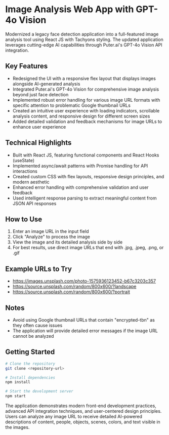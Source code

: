 # Image Analysis Web App with GPT-4o Vision

Modernized a legacy face detection application into a full-featured image analysis tool using React JS with Tachyons styling. The updated application leverages cutting-edge AI capabilities through Puter.ai's GPT-4o Vision API integration.

## Key Features

- Redesigned the UI with a responsive flex layout that displays images alongside AI-generated analysis
- Integrated Puter.ai's GPT-4o Vision for comprehensive image analysis beyond just face detection
- Implemented robust error handling for various image URL formats with specific attention to problematic Google thumbnail URLs
- Created an intuitive user experience with loading indicators, scrollable analysis content, and responsive design for different screen sizes
- Added detailed validation and feedback mechanisms for image URLs to enhance user experience

## Technical Highlights

- Built with React JS, featuring functional components and React Hooks (useState)
- Implemented async/await patterns with Promise handling for API interactions
- Created custom CSS with flex layouts, responsive design principles, and modern aesthetic
- Enhanced error handling with comprehensive validation and user feedback
- Used intelligent response parsing to extract meaningful content from JSON API responses

## How to Use

1. Enter an image URL in the input field
2. Click "Analyze" to process the image
3. View the image and its detailed analysis side by side
4. For best results, use direct image URLs that end with .jpg, .jpeg, .png, or .gif

## Example URLs to Try

- https://images.unsplash.com/photo-1575936123452-b67c3203c357
- https://source.unsplash.com/random/800x600/?landscape
- https://source.unsplash.com/random/800x600/?portrait

## Notes

- Avoid using Google thumbnail URLs that contain "encrypted-tbn" as they often cause issues
- The application will provide detailed error messages if the image URL cannot be analyzed

## Getting Started

```bash
# Clone the repository
git clone <repository-url>

# Install dependencies
npm install

# Start the development server
npm start
```

The application demonstrates modern front-end development practices, advanced API integration techniques, and user-centered design principles. Users can analyze any image URL to receive detailed AI-powered descriptions of content, people, objects, scenes, colors, and text visible in the images.

